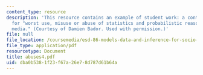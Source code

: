 ```yaml
---
content_type: resource
description: 'This resource contains an example of student work: a contest winner
  for "worst use, misuse or abuse of statistics and probabilistic reasoning in the
  media." (Courtesy of Damien Bador. Used with permission.)'
file: null
file_location: /coursemedia/esd-86-models-data-and-inference-for-socio-technical-systems-spring-2007/dba0b5381f23f67a26e78d787d61b64a_abuses4.pdf
file_type: application/pdf
resourcetype: Document
title: abuses4.pdf
uid: dba0b538-1f23-f67a-26e7-8d787d61b64a
---
```

